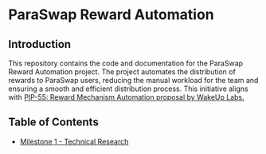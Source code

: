# ParaSwap Reward Automation

## Introduction

This repository contains the code and documentation for the ParaSwap Reward Automation project. The project automates the distribution of rewards to ParaSwap users, reducing the manual workload for the team and ensuring a smooth and efficient distribution process. This initiative aligns with [PIP-55: Reward Mechanism Automation proposal by WakeUp Labs.](https://gov.paraswap.network/t/pip-55-reward-mechanism-automation-proposal/2003)

## Table of Contents

- [Milestone 1 - Technical Research](./docs/Milestone%201%20-%20Technical%20Research/document.md)

